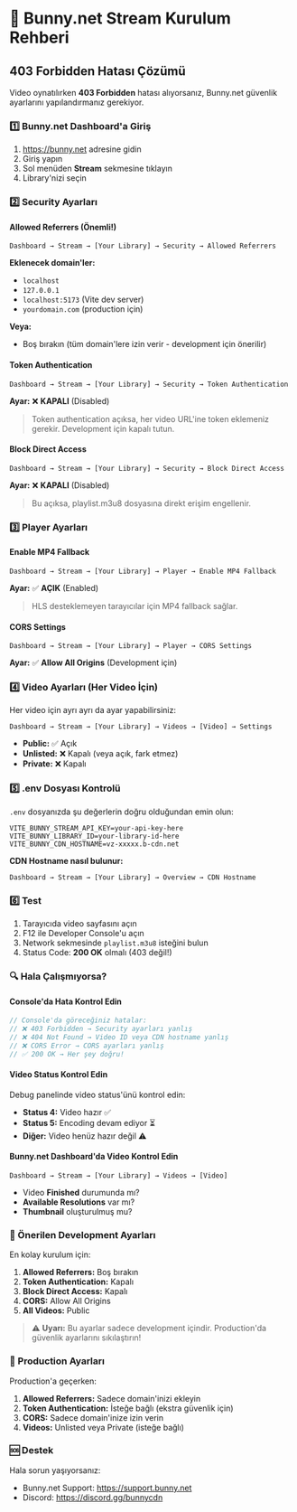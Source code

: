 # 🐰 Bunny.net Stream Kurulum Rehberi

## 403 Forbidden Hatası Çözümü

Video oynatılırken **403 Forbidden** hatası alıyorsanız, Bunny.net güvenlik ayarlarını yapılandırmanız gerekiyor.

### 1️⃣ Bunny.net Dashboard'a Giriş

1. https://bunny.net adresine gidin
2. Giriş yapın
3. Sol menüden **Stream** sekmesine tıklayın
4. Library'nizi seçin

### 2️⃣ Security Ayarları

#### Allowed Referrers (Önemli!)

```
Dashboard → Stream → [Your Library] → Security → Allowed Referrers
```

**Eklenecek domain'ler:**
- `localhost`
- `127.0.0.1`
- `localhost:5173` (Vite dev server)
- `yourdomain.com` (production için)

**Veya:**
- Boş bırakın (tüm domain'lere izin verir - development için önerilir)

#### Token Authentication

```
Dashboard → Stream → [Your Library] → Security → Token Authentication
```

**Ayar:** ❌ **KAPALI** (Disabled)

> Token authentication açıksa, her video URL'ine token eklemeniz gerekir. Development için kapalı tutun.

#### Block Direct Access

```
Dashboard → Stream → [Your Library] → Security → Block Direct Access
```

**Ayar:** ❌ **KAPALI** (Disabled)

> Bu açıksa, playlist.m3u8 dosyasına direkt erişim engellenir.

### 3️⃣ Player Ayarları

#### Enable MP4 Fallback

```
Dashboard → Stream → [Your Library] → Player → Enable MP4 Fallback
```

**Ayar:** ✅ **AÇIK** (Enabled)

> HLS desteklemeyen tarayıcılar için MP4 fallback sağlar.

#### CORS Settings

```
Dashboard → Stream → [Your Library] → Player → CORS Settings
```

**Ayar:** ✅ **Allow All Origins** (Development için)

### 4️⃣ Video Ayarları (Her Video İçin)

Her video için ayrı ayrı da ayar yapabilirsiniz:

```
Dashboard → Stream → [Your Library] → Videos → [Video] → Settings
```

- **Public:** ✅ Açık
- **Unlisted:** ❌ Kapalı (veya açık, fark etmez)
- **Private:** ❌ Kapalı

### 5️⃣ .env Dosyası Kontrolü

`.env` dosyanızda şu değerlerin doğru olduğundan emin olun:

```env
VITE_BUNNY_STREAM_API_KEY=your-api-key-here
VITE_BUNNY_LIBRARY_ID=your-library-id-here
VITE_BUNNY_CDN_HOSTNAME=vz-xxxxx.b-cdn.net
```

**CDN Hostname nasıl bulunur:**
```
Dashboard → Stream → [Your Library] → Overview → CDN Hostname
```

### 6️⃣ Test

1. Tarayıcıda video sayfasını açın
2. F12 ile Developer Console'u açın
3. Network sekmesinde `playlist.m3u8` isteğini bulun
4. Status Code: **200 OK** olmalı (403 değil!)

### 🔍 Hala Çalışmıyorsa?

#### Console'da Hata Kontrol Edin

```javascript
// Console'da göreceğiniz hatalar:
// ❌ 403 Forbidden → Security ayarları yanlış
// ❌ 404 Not Found → Video ID veya CDN hostname yanlış
// ❌ CORS Error → CORS ayarları yanlış
// ✅ 200 OK → Her şey doğru!
```

#### Video Status Kontrol Edin

Debug panelinde video status'ünü kontrol edin:
- **Status 4:** Video hazır ✅
- **Status 5:** Encoding devam ediyor ⏳
- **Diğer:** Video henüz hazır değil ⚠️

#### Bunny.net Dashboard'da Video Kontrol Edin

```
Dashboard → Stream → [Your Library] → Videos → [Video]
```

- Video **Finished** durumunda mı?
- **Available Resolutions** var mı?
- **Thumbnail** oluşturulmuş mu?

### 📝 Önerilen Development Ayarları

En kolay kurulum için:

1. **Allowed Referrers:** Boş bırakın
2. **Token Authentication:** Kapalı
3. **Block Direct Access:** Kapalı
4. **CORS:** Allow All Origins
5. **All Videos:** Public

> ⚠️ **Uyarı:** Bu ayarlar sadece development içindir. Production'da güvenlik ayarlarını sıkılaştırın!

### 🚀 Production Ayarları

Production'a geçerken:

1. **Allowed Referrers:** Sadece domain'inizi ekleyin
2. **Token Authentication:** İsteğe bağlı (ekstra güvenlik için)
3. **CORS:** Sadece domain'inize izin verin
4. **Videos:** Unlisted veya Private (isteğe bağlı)

### 🆘 Destek

Hala sorun yaşıyorsanız:
- Bunny.net Support: https://support.bunny.net
- Discord: https://discord.gg/bunnycdn
